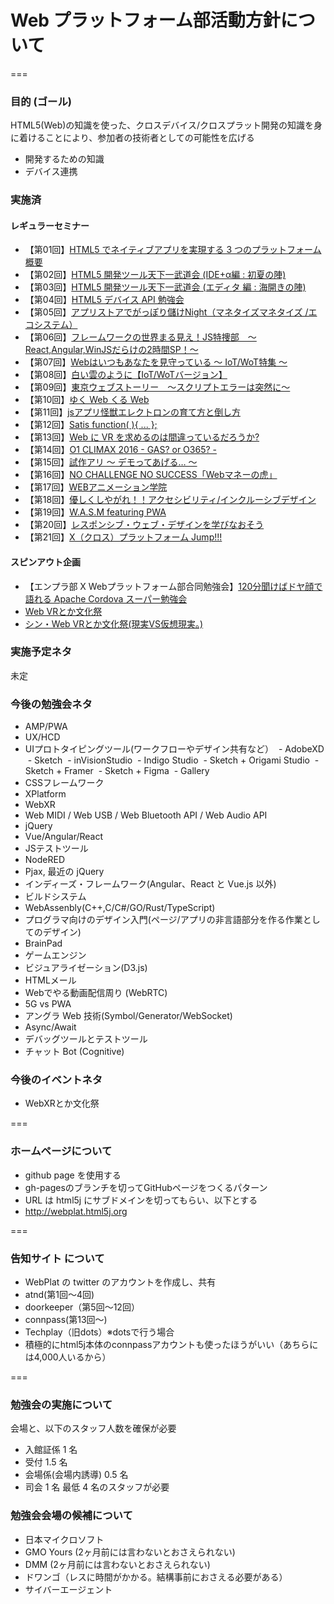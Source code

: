 # Web プラットフォーム部活動方針について
===
### 目的 (ゴール)
HTML5(Web)の知識を使った、クロスデバイス/クロスプラット開発の知識を身に着けることにより、参加者の技術者としての可能性を広げる
* 開発するための知識
* デバイス連携

### 実施済

#### レギュラーセミナー
* 【第01回】[HTML5 でネイティブアプリを実現する 3 つのプラットフォーム概要](https://atnd.org/events/49152)
* 【第02回】[HTML5 開発ツール天下一武道会 (IDE+α編 : 初夏の陣)](https://atnd.org/events/51361)
* 【第03回】[HTML5 開発ツール天下一武道会 (エディタ 編 : 海開きの陣)](https://atnd.org/events/52247)
* 【第04回】[HTML5 デバイス API 勉強会](https://atnd.org/events/57733)
* 【第05回】[アプリストアでがっぽり儲けNight（マネタイズマネタイズ /エコシステム）](https://webplat.doorkeeper.jp/events/20635)
* 【第06回】[フレームワークの世界まる見え！JS特捜部　～ React,Angular,WinJSだらけの2時間SP！～](https://webplat.doorkeeper.jp/events/22013)
* 【第07回】[Webはいつもあなたを見守っている 〜 IoT/WoT特集 〜](https://webplat.doorkeeper.jp/events/27429)
* 【第08回】[白い雲のように【IoT/WoTバージョン】](https://techplay.jp/event/567194)
* 【第09回】[東京ウェブストーリー　〜スクリプトエラーは突然に〜](https://webplat.doorkeeper.jp/events/34165)
* 【第10回】[ゆく Web くる Web](https://webplat.doorkeeper.jp/events/36270)
* 【第11回】[jsアプリ怪獣エレクトロンの育て方と倒し方](https://webplat.doorkeeper.jp/events/39975)
* 【第12回】[Satis function( ){ ... };](https://webplat.doorkeeper.jp/events/42974)
* 【第13回】[Web に VR を求めるのは間違っているだろうか?](https://techplay.jp/event/593174)
* 【第14回】[O1 CLIMAX 2016 - GAS? or O365? -](https://html5j-webplat.connpass.com/event/41674/)
* 【第15回】[試作アリ 〜 デモってあげる… 〜](https://html5j-webplat.connpass.com/event/46630/)
* 【第16回】[NO CHALLENGE NO SUCCESS「Webマネーの虎」](https://html5j-webplat.connpass.com/event/53119/)
* 【第17回】[WEBアニメーション学院](https://html5j-webplat.connpass.com/event/54040/)
* 【第18回】[優しくしやがれ！！アクセシビリティ/インクルーシブデザイン](https://html5j-webplat.connpass.com/event/71784/)
* 【第19回】[W.A.S.M featuring PWA](https://html5j-webplat.connpass.com/event/74013/)
* 【第20回】[レスポンシブ・ウェブ・デザインを学びなおそう](https://html5j-webplat.connpass.com/event/76603/)
* 【第21回】[X（クロス）プラットフォーム Jump!!!](https://html5j-webplat.connpass.com/event/77267/)

#### スピンアウト企画
* 【エンプラ部 X Webプラットフォーム部合同勉強会】[120分聞けばドヤ顔で語れる Apache Cordova スーパー勉強会](https://atnd.org/events/51539)
* [Web VRとか文化祭](https://html5j-webplat.connpass.com/event/44248/)
* [シン・Web VRとか文化祭(現実VS仮想現実。)](https://html5j-webplat.connpass.com/event/47239/)

### 実施予定ネタ
未定

### 今後の勉強会ネタ
* AMP/PWA
* UX/HCD
* UIプロトタイピングツール(ワークフローやデザイン共有など）
  - AdobeXD
  - Sketch
  - inVisionStudio
  - Indigo Studio
  - Sketch + Origami Studio 
  - Sketch + Framer
  - Sketch + Figma
  - Gallery
* CSSフレームワーク
* XPlatform
* WebXR
* Web MIDI / Web USB / Web Bluetooth API / Web Audio API
* jQuery
* Vue/Angular/React
* JSテストツール
* NodeRED
* Pjax, 最近の jQuery
* インディーズ・フレームワーク(Angular、React と Vue.js 以外)
* ビルドシステム
* WebAssenbly(C++,C/C#/GO/Rust/TypeScript)
* プログラマ向けのデザイン入門(ページ/アプリの非言語部分を作る作業としてのデザイン)
* BrainPad
* ゲームエンジン
* ビジュアライゼーション(D3.js)
* HTMLメール
* Webでやる動画配信周り (WebRTC)
* 5G vs PWA 
* アングラ Web 技術(Symbol/Generator/WebSocket)
* Async/Await
* デバッグツールとテストツール
* チャット Bot (Cognitive)


### 今後のイベントネタ
* WebXRとか文化祭  

===

### ホームページについて  
* github page を使用する
* gh-pagesのブランチを切ってGitHubページをつくるパターン
* URL は html5j にサブドメインを切ってもらい、以下とする
* http://webplat.html5j.org  

===

### 告知サイト について  
* WebPlat の twitter のアカウントを作成し、共有
* atnd(第1回〜4回)
* doorkeeper（第5回〜12回）
* connpass(第13回〜)
* Techplay（旧dots）※dotsで行う場合
* 積極的にhtml5j本体のconnpassアカウントも使ったほうがいい（あちらには4,000人いるから）  

===

### 勉強会の実施について

会場と、以下のスタッフ人数を確保が必要
* 入館証係 1 名
* 受付 1.5 名
* 会場係(会場内誘導) 0.5 名
* 司会 1 名
最低 4 名のスタッフが必要

### 勉強会会場の候補について
* 日本マイクロソフト
* GMO Yours (2ヶ月前には言わないとおさえられない)
* DMM (2ヶ月前には言わないとおさえられない)
* ドワンゴ（レスに時間がかかる。結構事前におさえる必要がある）
* サイバーエージェント
